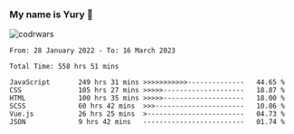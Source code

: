 ### My name is Yury 👋 
![codrwars](https://www.codewars.com/users/litury/badges/micro) 


<!--START_SECTION:waka-->

```text
From: 28 January 2022 - To: 16 March 2023

Total Time: 558 hrs 51 mins

JavaScript       249 hrs 31 mins >>>>>>>>>>>--------------   44.65 %
CSS              105 hrs 27 mins >>>>>--------------------   18.87 %
HTML             100 hrs 35 mins >>>>>--------------------   18.00 %
SCSS             60 hrs 42 mins  >>>----------------------   10.86 %
Vue.js           26 hrs 25 mins  >------------------------   04.73 %
JSON             9 hrs 42 mins   -------------------------   01.74 %
```

<!--END_SECTION:waka-->

